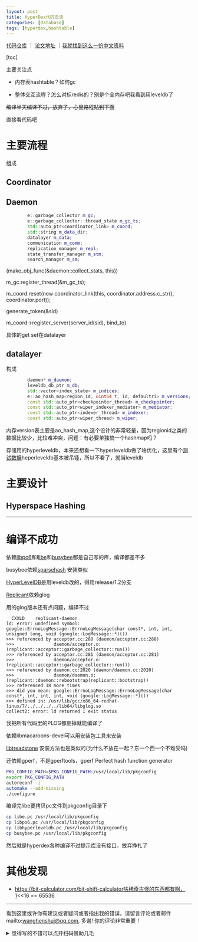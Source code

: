 ```yaml
---
layout: post
title: HyperDex代码走读
categories: [database]
tags: [hyperdex,hashtable]
---
```


[代码仓库](https://github.com/rescrv/HyperDex) ｜ [论文地址](https://www.cs.cornell.edu/people/egs/papers/hyperdex-sigcomm.pdf) ｜[我就找到这么一份中文资料](https://blog.abstiger.com/source-reading-hyperdex-1/)

[toc]

主要关注点

- 内存表hashtable？如何gc

- 整体交互流程？怎么对标redis的？别是个全内存吧我看到用leveldb了

<!-- more -->



~~编译半天编译不过，放弃了，心里路程贴到下面~~

直接看代码吧



# 主要流程

组成

## Coordinator

## Daemon

```c++
        e::garbage_collector m_gc;
        e::garbage_collector::thread_state m_gc_ts;
        std::auto_ptr<coordinator_link> m_coord;
        std::string m_data_dir;
        datalayer m_data;
        communication m_comm;
        replication_manager m_repl;
        state_transfer_manager m_stm;
        search_manager m_sm;
```



(make_obj_func(&daemon::collect_stats, this))

 m_gc.register_thread(&m_gc_ts);

m_coord.reset(new coordinator_link(this, coordinator.address.c_str(), coordinator.port));

generate_token(&sid)

m_coord->register_server(server_id(sid), bind_to)



具体的get set在datalayer

## datalayer

构成

```c++
        daemon* m_daemon;
        leveldb_db_ptr m_db;
        std::vector<index_state> m_indices;
        e::ao_hash_map<region_id, uint64_t, id, defaultri> m_versions;
        const std::auto_ptr<checkpointer_thread> m_checkpointer;
        const std::auto_ptr<wiper_indexer_mediator> m_mediator;
        const std::auto_ptr<indexer_thread> m_indexer;
        const std::auto_ptr<wiper_thread> m_wiper;
```

内存version表主要是ao_hash_map,这个设计的非常轻量，因为regionid之类的数据比较少，比较难冲突，问题：有必要单独搞一个hashmap吗？



存储用的hyperleveldb，本来还想看一下hyperleveldb做了啥优化，这里有个[测试数据](https://www.influxdata.com/blog/benchmarking-leveldb-vs-rocksdb-vs-hyperleveldb-vs-lmdb-performance-for-influxdb/)heperleveldb基本被吊锤，所以不看了，就当leveldb



# 主要设计

## Hyperspace Hashing







---

# 编译不成功

依赖[libpo6](https://github.com/rescrv/po6)和l[libe](https://github.com/rescrv/e)和[busybee](https://github.com/rescrv/busybee)都是自己写的库，编译都差不多

busybee依赖[sparsehash](https://github.com/sparsehash/sparsehash.git) 安装类似

[HyperLevelDB](https://github.com/rescrv/HyperLevelDB.git)是用leveldb改的，得用release/1.2分支

[Replicant](https://github.com/rescrv/Replicant)依赖glog

用的glog版本还有点问题，编译不过

```
  CXXLD    replicant-daemon
ld: error: undefined symbol: google::ErrnoLogMessage::ErrnoLogMessage(char const*, int, int, unsigned long, void (google::LogMessage::*)())
>>> referenced by acceptor.cc:288 (daemon/acceptor.cc:288)
>>>               daemon/acceptor.o:(replicant::acceptor::garbage_collector::run())
>>> referenced by acceptor.cc:281 (daemon/acceptor.cc:281)
>>>               daemon/acceptor.o:(replicant::acceptor::garbage_collector::run())
>>> referenced by daemon.cc:2020 (daemon/daemon.cc:2020)
>>>               daemon/daemon.o:(replicant::daemon::rebootstrap(replicant::bootstrap))
>>> referenced 18 more times
>>> did you mean: google::ErrnoLogMessage::ErrnoLogMessage(char const*, int, int, int, void (google::LogMessage::*)())
>>> defined in: /usr/lib/gcc/x86_64-redhat-linux/7/../../../../lib64/libglog.so
collect2: error: ld returned 1 exit status
```

我把所有代码里的PLOG都删掉就能编译了



依赖libmacaroons-devel可以用安装包工具来安装

[libtreadstone](https://github.com/rescrv/libtreadstone) 安装方法也是类似的(为什么不放在一起？东一个西一个不难受吗)

还依赖gperf，不是gperftools，gperf Perfect hash function generator

```bash
PKG_CONFIG_PATH=$PKG_CONFIG_PATH:/usr/local/lib/pkgconfig                        
export PKG_CONFIG_PATH
autoreconf -i
automake --add-missing
./configure
```

编译完libe要拷贝pc文件到pkgconfig目录下 

```bash
cp libe.pc /usr/local/lib/pkgconfig 
cp libpo6.pc /usr/local/lib/pkgconfig
cp libhyperleveldb.pc /usr/local/lib/pkgconfig
cp busybee.pc /usr/local/lib/pkgconfig
```

然后就是hyperdex各种编译不过提示库没有接口。放弃挣扎了

# 其他发现

- https://bit-calculator.com/bit-shift-calculator啥稀奇古怪的东西都有啊，1<<16 == 65536


---

看到这里或许你有建议或者疑问或者指出我的错误，请留言评论或者邮件mailto:wanghenshui@qq.com, 多谢!  你的评论非常重要！

<details>
<summary>觉得写的不错可以点开扫码赞助几毛</summary>
<img src="https://wanghenshui.github.io/assets/wepay.png" alt="微信转账">
</details>
